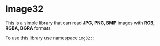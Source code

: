 # Image32

This is a simple library that can read **JPG, PNG, BMP** images with **RGB, RGBA, BGRA** formats

To use this library use namespace ```img32::```
